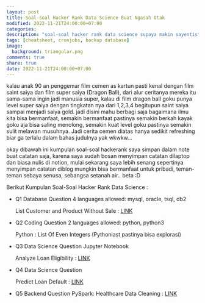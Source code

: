 ```yaml
---
layout: post
title: Soal-soal Hacker Rank Data Science Buat Ngasah Otak
modified: 2022-11-21T24:00:00+07:00
categories:
description: "soal-soal hacker rank data science supaya makin sayentist"
tags: [cheatsheet, cronjobs, backup database]
image:
  background: triangular.png
comments: true
share: true
date: 2022-11-21T24:00:00+07:00
---
```


kalau anak 90 an penggemar film cemen as kartun pasti kenal dengan film saint saiya dan film super saiya (Dragon Ball), dari alur ceritanya mereka itu sama-sama ingin jadi manusia super, kalau di film dragon ball
goku punya level super saiya dengan tingkatan nya dari 1,2,3,4 begitupun saint saiya sampai menjadi saiya gold. jadi disini mahu berbagi saja bagaimana ilmu kita bisa bermanfaat, semakin bermanfaat pastinya semakin berkah kayak goku aja bisa saling menolong, semakin kuat level goku pastinya semakin sulit melawan musuhnya. Jadi cerita cemen diatas hanya sedikit refreshing biar ga terlalu dalam bahas judulnya yak wkwkw...

okay dibawah ini kumpulan soal-soal hackerank saya simpan dalam note buat catatan saja, karena saya sudah bosan menyimpan catatan dilaptop dan biasa nulis di notion, mulai sekarang saya lebih senang sepertinya menyimpan catatan diblog mungkin bisa bermanfaat untuk pribadi, teman-teman sebaya senusa, sebangsa setanah air.. beta :D 


Berikut Kumpulan Soal-Soal Hacker Rank Data Science :

- Q1 Database Question 4 languages allowed: mysql, oracle, tsql, db2

  List Customer and Product Without Sale : [LINK](https://github.com/danigunawan/list-customer-and-product-without-sale)

- Q2 Coding Question 2 languages allowed: python, python3

  Python : List Of Even Integers (Pythoniast pastinya bisa explorasi)

- Q3 Data Science Question Jupyter Notebook

  Analyze Loan Eligibility : [LINK](https://github.com/danigunawan/analyze_loan_eligibility)

- Q4 Data Science Question

  Predict Loan Default : [LINK](https://github.com/danigunawan/predict_loan_default.git)

- Q5 Backend Question
  PySpark: Healthcare Data Cleaning : [LINK](https://github.com/danigunawan/pyspark_healthcare_data_cleaning.git)

